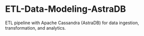 # ETL-Data-Modeling-AstraDB
ETL pipeline with Apache Cassandra (AstraDB) for data ingestion, transformation, and analytics.
